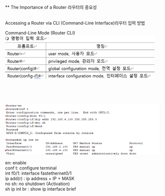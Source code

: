 ** The Importance of a Router 라우터의 중요성<br>
<br>

Accessing a Router via CLI (Command-Line Interface)라우터 입력 방법<br>


Command-Line Mode (Router CLI)<br>
![image break](../../Pictur/step2/vn.step2.png) <br>






<br>
<br>
<br>

![image break](../../Pictur/step2/vn.step2.1.png) <br>


en: enable<br>
conf t: configure terminal<br>
int f0/1: interface fastethernet0/1<br>
ip add(r) : ip address + IP + MASK<br>
no sh: no shutdown (Activation)<br>
sh ip int br : show ip interface brief<br>
